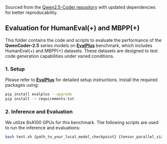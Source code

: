 Sourced from the [Qwen2.5-Coder repository](https://github.com/QwenLM/Qwen2.5-Coder/tree/main/qwencoder-eval/instruct/eval_plus) with updated dependencies for better reproducability.

## Evaluation for HumanEval(+) and MBPP(+)

This folder contains the code and scripts to evaluate the performance of the **QwenCoder-2.5** series models on [**EvalPlus**](https://github.com/evalplus/evalplus) benchmark, which includes HumanEval(+) and MBPP(+) datasets. These datasets are designed to test code generation capabilities under varied conditions.


### 1. Setup

Please refer to [**EvalPlus**](https://github.com/evalplus/evalplus) for detailed setup instructions. Install the required packages using:

```bash
pip install evalplus --upgrade
pip install -r requirements.txt
```

### 2. Inference and Evaluation

We utilize 8xA100 GPUs for this benchmark. The following scripts are used to run the inference and evaluations:

```bash
bash test.sh {path_to_your_local_model_checkpoint} {tensor_parallel_size} {output_dir}
```
